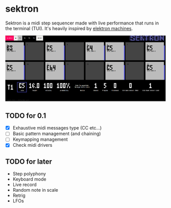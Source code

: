 # sektron

Sektron is a midi step sequencer made with live performance that runs in the terminal (TUI). It's heavily inspired by [elektron machines](https://www.elektron.se).

![sektron screenshot](/docs/screenshot.png)

## TODO for 0.1

 - [x] Exhaustive midi messages type (CC etc...)
 - [ ] Basic pattern management (and chaining)
 - [ ] Keymapping management
 - [x] Check midi drivers

## TODO for later

 - Step polyphony
 - Keyboard mode
 - Live record
 - Random note in scale
 - Retrig
 - LFOs
